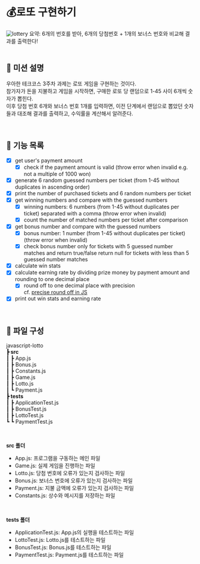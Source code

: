 # **💰로또 구현하기**

![lottery](https://d.newsweek.com/en/full/1274432/mega-millions-results-12-28-19.webp?w=737&f=b454933a7d77fbed8a10d7d7a84ebfff)
요약: 6개의 번호를 받아, 6개의 당첨번호 + 1개의 보너스 번호와 비교해 결과를 출력한다! 
<br/>
<br/>
## **📝 미션 설명**
우아한 테크코스 3주차 과제는 로또 게임을 구현하는 것이다.   
참가자가 돈을 지불하고 게임을 시작하면, 구매한 로또 당 랜덤으로 1-45 사이 6개씩 숫자가 뽑힌다.   
이후 당첨 번호 6개와 보너스 번호 1개를 입력하면, 이전 단계에서 랜덤으로 뽑았던 숫자들과 대조해 결과를 출력하고, 수익률을 계산해서 알려준다.

<br/>

## **📌 기능 목록**
- [x] get user's payment amount
    - [x] check if the payment amount is valid (throw error when invalid e.g. not a multiple of 1000 won)
- [x] generate 6 random guessed numbers per ticket (from 1-45 without duplicates in ascending order)
- [x] print the number of purchased tickets and 6 random numbers per ticket
- [x] get winning numbers and compare with the guessed numbers
    - [x] winning numbers: 6 numbers (from 1-45 without duplicates per ticket) separated with a comma (throw error when invalid)
    - [x] count the number of matched numbers per ticket after comparison
- [x] get bonus number and compare with the guessed numbers
    - [x] bonus number: 1 number (from 1-45 without duplicates per ticket) (throw error when invalid)
    - [x] check bonus number only for tickets with 5 guessed number matches and return true/false
          return null for tickets with less than 5 guessed number matches
- [x] calculate win stats 
- [x] calculate earning rate by dividing prize money by payment amount and rounding to one decimal place
    - [x] round off to one decimal place with precision  
          cf. [precise round off in JS](https://studyingazae.tistory.com/155)
- [x] print out win stats and earning rate

<br/>

## **📁 파일 구성**

javascript-lotto  
**┣ src**  
┃ ┣ App.js  
┃ ┣ Bonus.js  
┃ ┣ Constants.js  
┃ ┣ Game.js  
┃ ┣ Lotto.js  
┃ ┗ Payment.js  
**┣ __tests__**  
┃ ┣ ApplicationTest.js  
┃ ┣ BonusTest.js  
┃ ┣ LottoTest.js  
┗ ┗ PaymentTest.js

<br/>

**src 폴더**  
- App.js: 프로그램을 구동하는 메인 파일
- Game.js: 실제 게임을 진행하는 파일
- Lotto.js: 당첨 번호에 오류가 있는지 검사하는 파일
- Bonus.js: 보너스 번호에 오류가 있는지 검사하는 파일
- Payment.js: 지불 금액에 오류가 있는지 검사하는 파일
- Constants.js: 상수와 메시지를 저장하는 파일

<br/>

**__tests__ 폴더**  
- ApplicationTest.js: App.js의 실행을 테스트하는 파일
- LottoTest.js: Lotto.js를 테스트하는 파일
- BonusTest.js: Bonus.js를 테스트하는 파일
- PaymentTest.js: Payment.js를 테스트하는 파일